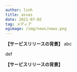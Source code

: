 ---author: linhtitle: assasdate: 2021-07-02tag: メディアogimage: /img/news/news.png---
 **【サービスリリースの背景】**
abc 

def 

 **【サービスリリースの背景】**
